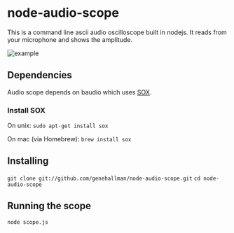 # node-audio-scope

This is a command line ascii audio oscilloscope built in nodejs. It reads from your microphone and shows the amplitude.

![example](https://raw.github.com/genehallman/node-audio-scope/master/scope.png)

## Dependencies

Audio scope depends on baudio which uses [SOX](http://sox.sourceforge.net/).

### Install SOX

On unix:
`sudo apt-get install sox`

On mac (via Homebrew):
`brew install sox`

## Installing
`git clone git://github.com/genehallman/node-audio-scope.git`
`cd node-audio-scope`

## Running the scope
`node scope.js`

